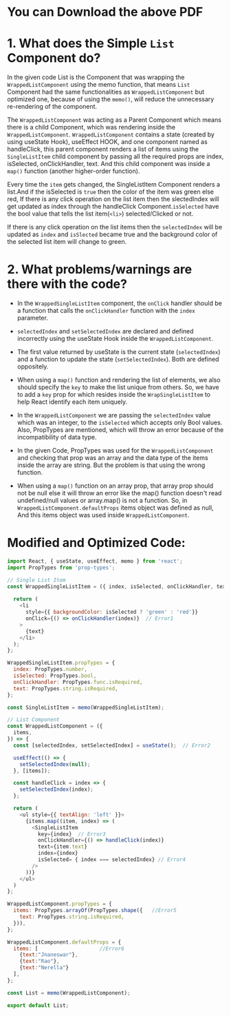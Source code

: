 # You can Download the above PDF

# 1. What does the Simple `List` Component do?
In the given code List is the Component that was wrapping the `WrappedListComponent` using the memo function, that means `List` Component had the same functionalities as `WrappedListComponent` but optimized one, because of using the `memo()`, will reduce the unnecessary re-rendering of the component.   

 The `WrappedListComponent` was acting as a Parent Component which means there is a child Component, which was rendering inside the `WrappedListComponent`. `WrappedListComponent` contains a state (created by using useState Hook), useEffect HOOK, and one component named as handleClick, this parent component renders a list of items using the `SingleListItem` child component by passing all the required props are index, isSelected, onClickHandler, text. And this child component was inside a `map()` function (another higher-order function). 
 
 Every time the `item` gets changed, the SingleListItem Component renders a list.And if the isSelected is `true` then the color of the item was green else red, If there is any click operation on the list item then the slectedIndex will get updated as index through the handleClick Component.`isSelected` have the bool value that tells the list item(`<li>`) selected/Clicked or not. 

If there is any click operation on the list items then the `selectedIndex` will be updated as `index` and `isSlected` became true and the background color of the selected list item will change to green.


# 2. What problems/warnings are there with the code?
* In the `WrappedSingleListItem` component, the `onClick` handler should be a function that calls the `onClickHandler` function with the `index` parameter. 

* `selectedIndex` and `setSelectedIndex` are declared and defined incorrectly using the useState Hook inside the `WrappedListComponent`.

* The first value returned by useState is the current state (`selectedIndex`) and a function to update the state (`setSelectedIndex`). Both are defined oppositely.

* When using a `map()` function and rendering the list of elements, we also should specify the `key` to make the list unique from others. So, we have to add a `key` prop for <SingleListItem /> which resides inside the `WrapSingleListItem` to help React identify each item uniquely.

* In the `WrappedListComponent` we are passing the `selectedIndex` value which was an integer, to the `isSelected` which accepts only Bool values. Also, PropTypes are mentioned, which will throw an error because of the incompatibility of data type.

* In the given Code, PropTypes was used for the `WrappedListComponent` and checking that prop was an array and the data type of the items inside the array are string. But the problem is that using the wrong function.

* When using a `map()` function on an array prop, that array prop should not be null else it will throw an error like the map() function doesn't read undefined/null values or array.map() is not a function. So, in `WrappedListComponent.defaultProps` items object was defined as null, And this items object was used inside `WrappedListComponent`.

# Modified and Optimized Code: 
``` JavaScript
import React, { useState, useEffect, memo } from 'react';
import PropTypes from 'prop-types';

// Single List Item
const WrappedSingleListItem = ({ index, isSelected, onClickHandler, text, }) => {
  
  return (
    <li
      style={{ backgroundColor: isSelected ? 'green' : 'red'}}
      onClick={() => onClickHandler(index)}  // Error1
    >
      {text}
    </li>
  );
};

WrappedSingleListItem.propTypes = {
  index: PropTypes.number,
  isSelected: PropTypes.bool,
  onClickHandler: PropTypes.func.isRequired,
  text: PropTypes.string.isRequired,
};

const SingleListItem = memo(WrappedSingleListItem);

// List Component
const WrappedListComponent = ({
  items,
}) => {
  const [selectedIndex, setSelectedIndex] = useState();  // Error2

  useEffect(() => {
    setSelectedIndex(null);
  }, [items]);  

  const handleClick = index => {
    setSelectedIndex(index);
  };

  return (
    <ul style={{ textAlign: 'left' }}>
      {items.map((item, index) => (
        <SingleListItem
          key={index}  // Error3
          onClickHandler={() => handleClick(index)}
          text={item.text}
          index={index}
          isSelected= { index === selectedIndex} // Error4
        />
      ))}
    </ul>
  )
};

WrappedListComponent.propTypes = {
  items: PropTypes.arrayOf(PropTypes.shape({   //Error5
    text: PropTypes.string.isRequired,
  })),
};

WrappedListComponent.defaultProps = {
  items: [                    //Error6
    {text:"Jnaneswar"},
    {text:"Rao"},
    {text:"Nerella"}
  ],
};

const List = memo(WrappedListComponent);

export default List;

```
